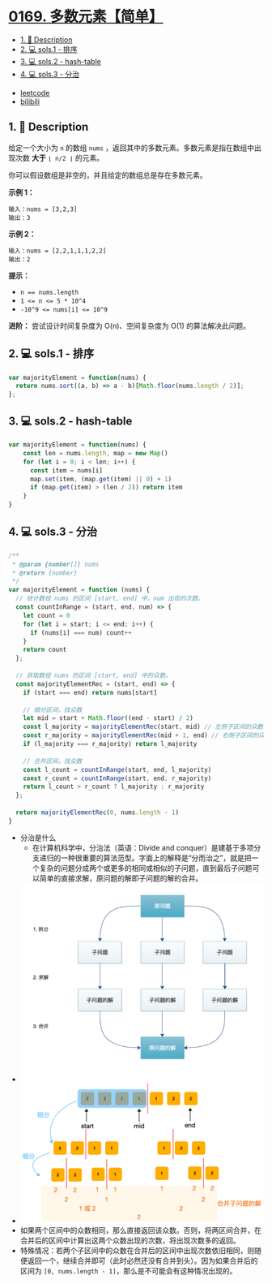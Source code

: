 # [0169. 多数元素【简单】](https://github.com/Tdahuyou/leetcode/tree/main/0169.%20%E5%A4%9A%E6%95%B0%E5%85%83%E7%B4%A0%E3%80%90%E7%AE%80%E5%8D%95%E3%80%91)

<!-- region:toc -->
- [1. 📝 Description](#1--description)
- [2. 💻 sols.1 - 排序](#2--sols1---排序)
- [3. 💻 sols.2 - hash-table](#3--sols2---hash-table)
- [4. 💻 sols.3 - 分治](#4--sols3---分治)
<!-- endregion:toc -->
- [leetcode](https://leetcode.cn/problems/majority-element/)
- [bilibili](https://www.bilibili.com/video/BV1DivNejEb1/)

## 1. 📝 Description

给定一个大小为 `n` 的数组 `nums` ，返回其中的多数元素。多数元素是指在数组中出现次数 **大于** `⌊ n/2 ⌋` 的元素。

你可以假设数组是非空的，并且给定的数组总是存在多数元素。

**示例 1：**
```
输入：nums = [3,2,3]
输出：3
```
**示例 2：**
```
输入：nums = [2,2,1,1,1,2,2]
输出：2
```

**提示：**

- `n == nums.length`
- `1 <= n <= 5 * 10^4`
- `-10^9 <= nums[i] <= 10^9`

**进阶：** 尝试设计时间复杂度为 O(n)、空间复杂度为 O(1) 的算法解决此问题。

## 2. 💻 sols.1 - 排序

```js
var majorityElement = function(nums) {
  return nums.sort((a, b) => a - b)[Math.floor(nums.length / 2)];
};
```

## 3. 💻 sols.2 - hash-table

```js
var majorityElement = function(nums) {
    const len = nums.length, map = new Map()
    for (let i = 0; i < len; i++) {
      const item = nums[i]
      map.set(item, (map.get(item) || 0) + 1)
      if (map.get(item) > (len / 2)) return item
    }
}
```

## 4. 💻 sols.3 - 分治

```js
/**
 * @param {number[]} nums
 * @return {number}
 */
var majorityElement = function (nums) {
  // 统计数组 nums 的区间 [start, end] 中，num 出现的次数。
  const countInRange = (start, end, num) => {
    let count = 0
    for (let i = start; i <= end; i++) {
      if (nums[i] === num) count++
    }
    return count
  };

  // 获取数组 nums 的区间 [start, end] 中的众数。
  const majorityElementRec = (start, end) => {
    if (start === end) return nums[start]

    // 细分区间，找众数
    let mid = start + Math.floor((end - start) / 2)
    const l_majority = majorityElementRec(start, mid) // 左侧子区间的众数
    const r_majority = majorityElementRec(mid + 1, end) // 右侧子区间的众数
    if (l_majority === r_majority) return l_majority

    // 合并区间，找众数
    const l_count = countInRange(start, end, l_majority)
    const r_count = countInRange(start, end, r_majority)
    return l_count > r_count ? l_majority : r_majority
  };

  return majorityElementRec(0, nums.length - 1)
}
```

- 分治是什么
  - 在计算机科学中，分治法（英语：Divide and conquer）是建基于多项分支递归的一种很重要的算法范型。字面上的解释是“分而治之”，就是把一个复杂的问题分成两个或更多的相同或相似的子问题，直到最后子问题可以简单的直接求解，原问题的解即子问题的解的合并。
- ![](assets/2024-11-16-19-12-30.png)
- ![](assets/2024-11-16-19-12-36.png)
- 如果两个区间中的众数相同，那么直接返回该众数。否则，将两区间合并，在合并后的区间中计算出这两个众数出现的次数，将出现次数多的返回。
- 特殊情况：若两个子区间中的众数在合并后的区间中出现次数依旧相同，则随便返回一个，继续合并即可（此时必然还没有合并到头）。因为如果合并后的区间为 `[0, nums.length - 1]`，那么是不可能会有这种情况出现的。







